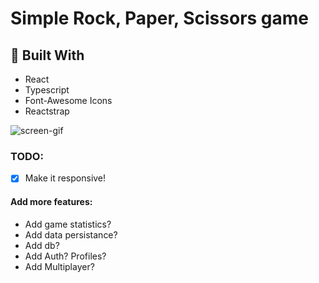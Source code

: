 # Simple Rock, Paper, Scissors game

## :hammer: Built With
- React
- Typescript
- Font-Awesome Icons
- Reactstrap

![screen-gif](https://i.imgur.com/brDWquV.gif)

### TODO:
- [x] Make it responsive!

####  Add more features:
- Add game statistics?
-  Add data persistance?
-  Add db?
-  Add Auth? Profiles?
-  Add Multiplayer?
